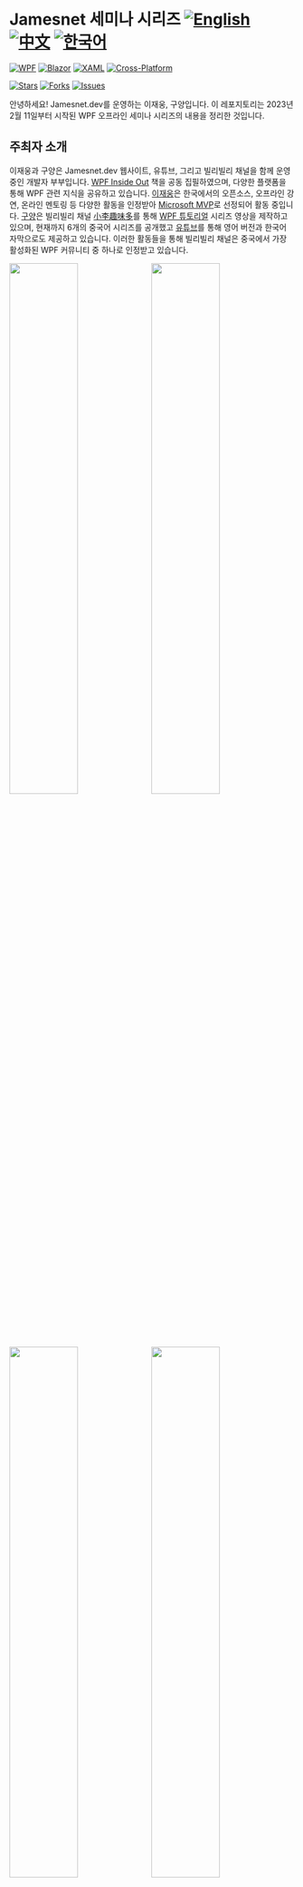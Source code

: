 # Jamesnet 세미나 시리즈 [![English](https://img.shields.io/badge/Language-English-blue.svg)](README.md) [![中文](https://img.shields.io/badge/Language-中文-red.svg)](README.zh-CN.md) [![한국어](https://img.shields.io/badge/Language-한국어-green.svg)](README.ko.md)

[![WPF](https://img.shields.io/badge/WPF--.NET-blueviolet)](https://github.com/dotnet/wpf)
[![Blazor](https://img.shields.io/badge/Blazor--.NET-purple)](https://dotnet.microsoft.com/apps/aspnet/web-apps/blazor)
[![XAML](https://img.shields.io/badge/XAML-markup-blue)](https://docs.microsoft.com/en-us/dotnet/desktop/wpf/xaml/)
[![Cross-Platform](https://img.shields.io/badge/Cross--Platform-Development-orange)](https://dotnet.microsoft.com/learn/dotnet/what-is-dotnet)

[![Stars](https://img.shields.io/github/stars/jamesnet214/wpf.svg)](https://github.com/jamesnet214/wpf/stargazers)
[![Forks](https://img.shields.io/github/forks/jamesnet214/wpf.svg)](https://github.com/jamesnet214/wpf/network/members)
[![Issues](https://img.shields.io/github/issues/jamesnet214/wpf.svg)](https://github.com/jamesnet214/wpf/issues)

안녕하세요! Jamesnet.dev를 운영하는 이재웅, 구양입니다.
이 레포지토리는 2023년 2월 11일부터 시작된 WPF 오프라인 세미나 시리즈의 내용을 정리한 것입니다.


## 주최자 소개

이재웅과 구양은 Jamesnet.dev 웹사이트, 유튜브, 그리고 빌리빌리 채널을 함께 운영 중인 개발자 부부입니다. [WPF Inside Out](https://bit.ly/4cWqjjQ) 책을 공동 집필하였으며, 다양한 플랫폼을 통해 WPF 관련 지식을 공유하고 있습니다. [이재웅](https://jamesnet.dev/jamesnet214)은 한국에서의 오픈소스, 오프라인 강연, 온라인 멘토링 등 다양한 활동을 인정받아 [Microsoft MVP](https://bit.ly/4cWfsXb)로 선정되어 활동 중입니다. [구양](https://jamesnet.dev/vickyqu115)은 빌리빌리 채널 [小李趣味多](https://space.bilibili.com/688707261)를 통해 [WPF 튜토리얼](https://jamesnet.dev/article/118/English) 시리즈 영상을 제작하고 있으며, 현재까지 6개의 중국어 시리즈를 공개했고 [유튜브](https://youtube.com/@jamesnet214)를 통해 영어 버전과 한국어 자막으로도 제공하고 있습니다. 이러한 활동들을 통해 빌리빌리 채널은 중국에서 가장 활성화된 WPF 커뮤니티 중 하나로 인정받고 있습니다.

<img src="https://github.com/user-attachments/assets/53624896-5768-48d4-9289-630efc6ad0e2" width="49%"/>
<img src="https://github.com/user-attachments/assets/53624896-5768-48d4-9289-630efc6ad0e2" width="49%"/>
<img src="https://github.com/user-attachments/assets/53624896-5768-48d4-9289-630efc6ad0e2" width="49%"/>
<img src="https://github.com/user-attachments/assets/53624896-5768-48d4-9289-630efc6ad0e2" width="49%"/>

## 세미나 개요

- 누구나 자유롭게 신청하여 참여할 수 있는 열린 모임
- 현재까지 총 16회 진행
- 제5회부터 16회 까지는 오프라인 세미나와 함께 유튜브 라이브 스트리밍으로도 진행
- 주최: [이재웅 MVP](https://jamesnet.dev/jamesnet214), [구양](https://jamesnet.dev/vickyqu115)
- 장소: 대한민국 서울 (1회 ~ 16회)
- 다루는 기술: WPF, 크로스플랫폼, Blazor 등 다양한 닷넷 기술 (주로 WPF 고급 기술에 중점)
- 제17회는 2024년 9월 중국 난징에서 개최 예정

## 기술적 내용

Jamesnet 세미나 시리즈는 WPF(Windows Presentation Foundation)의 고급 기술에 중점을 두고 있습니다. 이 세미나에서는 단순한 UI 구성을 넘어서 WPF의 핵심 개념과 고급 기능을 깊이 있게 다룹니다.

MVVM(Model-View-ViewModel) 패턴의 고급 구현 기법을 비롯해, 복잡한 데이터 바인딩, 커스텀 컨트롤 개발, 스타일과 템플릿의 고급 사용법 등을 상세히 다룹니다. 특히, Prism 프레임워크와 CommunityToolkit.Mvvm을 활용한 모듈화 및 종속성 주입 기법, 그리고 ReactiveUI를 이용한 반응형 프로그래밍 방식도 소개합니다.

또한, WPF의 성능 최적화 기법, 멀티스레딩을 활용한 비동기 프로그래밍, 그리고 3D 그래픽스와 애니메이션 구현 방법 등 고급 주제들도 다룹니다. 더불어 XAML의 고급 문법과 마크업 확장, 리소스 관리 및 지역화 기법 등도 깊이 있게 탐구합니다.

크로스플랫폼 개발에 대한 요구가 증가함에 따라, Avalonia UI와 같은 크로스플랫폼 프레임워크를 WPF와 비교 분석하고, Blazor를 이용한 웹 애플리케이션 개발 방법도 소개합니다. 이를 통해 참가자들은 데스크톱 애플리케이션부터 웹 애플리케이션까지 다양한 플랫폼에서의 .NET 개발 기술을 습득할 수 있습니다.

이러한 다양하고 심도 있는 주제들을 통해, 참가자들은 실무에서 즉시 적용 가능한 고급 WPF 개발 기술을 습득하고, 더 나아가 현대적인 소프트웨어 아키텍처와 디자인 패턴에 대한 이해를 깊이 있게 할 수 있습니다.

## 세미나 목록

### 제1회 (2023.02.11, 13:00 ~ 17:00)
- 주제: WPF 기초부터 고급 주제까지
- 내용: 애플리케이션, 윈도우, StackPanel, Grid, Border, Button 등 다양한 컨트롤, 데이터 바인딩, 커스텀 컨트롤
- [세미나 공지](https://jamesnet.dev/article/55)
- [세미나 후기](https://jamesnet.dev/article/58)

### 제2회 (2023.02.18, 13:00 ~ 17:00)
- 주제: ListBox와 고급 WPF 기능
- 내용: CustomControl, DependencyProperty, ICommand 등
- [세미나 공지](https://jamesnet.dev/article/[공지_글_번호])
- [세미나 후기](https://jamesnet.dev/article/[후기_글_번호])

### 제3회 (2023.02.25, 13:00 ~ 17:00)
- 주제: Prism 및 CommunityToolkit.Mvvm
- 내용: PrismApplication, ViewModelLocationProvider, Regions
- [세미나 공지](https://jamesnet.dev/article/[공지_글_번호])
- [세미나 후기](https://jamesnet.dev/article/[후기_글_번호])

### 제4회 (2023.03.04, 13:00 ~ 17:00)
- 주제: Jamesnet 세미나 시즌 1 마무리
- 내용: 피드백 수집 및 다음 시즌 "카카오톡 만들기" 프로젝트 소개
- [세미나 공지](https://jamesnet.dev/article/[공지_글_번호])
- [세미나 후기](https://jamesnet.dev/article/[후기_글_번호])

### 제5회 (2023.03.18, 13:00 ~ 17:00)
- 주제: "카카오톡 만들기" 프로젝트 시작
- 내용: Kakao 프로젝트 생성, CustomControls, 로그인 명령 구현
- [세미나 공지](https://jamesnet.dev/article/[공지_글_번호])
- [세미나 후기](https://jamesnet.dev/article/[후기_글_번호])
- [YouTube 풀영상](https://www.youtube.com/watch?v=XRKo7svG9-k)

### 제6회 (2023.03.25, 13:00 ~ 17:00)
- 주제: Border와 Windows 관리
- 내용: UI 레이아웃 디자인, Windows 관리, Content 및 Content Template
- [세미나 공지](https://jamesnet.dev/article/[공지_글_번호])
- [세미나 후기](https://jamesnet.dev/article/[후기_글_번호])
- [YouTube 풀영상](https://www.youtube.com/watch?v=9iBRBRN8pPU)

### 제7회 (2023.04.01, 13:00 ~ 17:00)
- 주제: KakaoTalk 주요 기능 구현
- 내용: VirtualMenuList, FriendsBox, MVVM 구조, Command 패턴, CustomControls
- [세미나 공지](https://jamesnet.dev/article/[공지_글_번호])
- [세미나 후기](https://jamesnet.dev/article/[후기_글_번호])
- [YouTube 풀영상](https://www.youtube.com/watch?v=8nPgWLrhdS0)

### 제8회 (2023.04.08, 13:00 ~ 17:00)
- 주제: OAUTH 로그인 인증 구현
- 내용: Google 인증, WebView2 라이브러리, WPF와 웹 콘텐츠 상호작용
- [세미나 공지](https://jamesnet.dev/article/[공지_글_번호])
- [세미나 후기](https://jamesnet.dev/article/[후기_글_번호])
- [YouTube 풀영상](https://www.youtube.com/watch?v=ft9Pn_Id3-8&t=9903s)

### 제9회 (2023.04.29, 13:00 ~ 17:00)
- 주제: ContentControl 심층 연구
- 내용: ContentControl 파생 컨트롤, Content 사용, ContentTemplate 적용
- [세미나 공지](https://jamesnet.dev/article/[공지_글_번호])
- [세미나 후기](https://jamesnet.dev/article/[후기_글_번호])
- [YouTube 풀영상](https://www.youtube.com/watch?v=[영상_ID])

### 제10회 (2023.05.06, 13:00 ~ 17:00)
- 주제: 버블링 및 터널링 이벤트, 테마 디자인
- 내용: DynamicResource를 활용한 테마 디자인, 다국어 지원
- [세미나 공지](https://jamesnet.dev/article/[공지_글_번호])
- [세미나 후기](https://jamesnet.dev/article/[후기_글_번호])
- [YouTube 풀영상](https://www.youtube.com/watch?v=[영상_ID])

### 제11회 (2023.05.13, 13:00 ~ 17:00)
- 주제: 버블링 및 터널링 이벤트, 테마 디자인 (심화)
- 내용: 코드 비하인드를 통한 애플리케이션 및 ResourceDictionaries 관리
- [세미나 공지](https://jamesnet.dev/article/[공지_글_번호])
- [세미나 후기](https://jamesnet.dev/article/[후기_글_번호])
- [YouTube 풀영상](https://www.youtube.com/watch?v=[영상_ID])

### 제12회 (2023.05.20, 13:00 ~ 17:00)
- 주제: 프로젝트 모듈화 설계
- 내용: WPF 기본 구성 요소 이해, 독립적 프로젝트 구성, TreeView 사용 사례 연구
- [세미나 공지](https://jamesnet.dev/article/[공지_글_번호])
- [세미나 후기](https://jamesnet.dev/article/[후기_글_번호])
- [YouTube 풀영상](https://www.youtube.com/watch?v=[영상_ID])

### 제13회 (2023.08.26, 13:00 ~ 17:00)
- 주제: WPF 탐색기 애플리케이션 구현
- 내용: 프로젝트 모듈화, 모듈화 전략, Support 프로젝트를 통한 ContentControl 설계
- [세미나 공지](https://jamesnet.dev/article/[공지_글_번호])
- [세미나 후기](https://jamesnet.dev/article/[후기_글_번호])
- [YouTube 풀영상](https://www.youtube.com/watch?v=[영상_ID])

### 제14회 (2023.09.02, 13:00 ~ 17:00)
- 주제: StreamGeometry를 통한 아이콘 표현 최적화
- 내용: CustomControl의 역할, .NET Core 종속성 관리, Jamesnet.Wpf 사용
- [세미나 공지](https://jamesnet.dev/article/[공지_글_번호])
- [세미나 후기](https://jamesnet.dev/article/[후기_글_번호])
- [YouTube 풀영상](https://www.youtube.com/watch?v=[영상_ID])

### 제15회 (2023.09.09, 13:00 ~ 17:00)
- 주제: 뷰 지역 분할 및 구조화
- 내용: ContentPresenter 확장, BasedOn 기술, PART_ 템플릿 부분 규칙, Singleton 인스턴스
- [세미나 공지](https://jamesnet.dev/article/[공지_글_번호])
- [세미나 후기](https://jamesnet.dev/article/[후기_글_번호])
- [YouTube 풀영상](https://www.youtube.com/watch?v=[영상_ID])

### 제16회 (2023.09.16, 13:00 ~ 17:00)
- 주제: Prism 프레임워크 및 CommunityToolkit.Mvvm
- 내용: MVVM 패턴 구현, 다수의 ItemsControl 계층적 사용
- [세미나 공지](https://jamesnet.dev/article/[공지_글_번호])
- [세미나 후기](https://jamesnet.dev/article/[후기_글_번호])
- [YouTube 풀영상](https://www.youtube.com/watch?v=[영상_ID])

## 감사 후원

### 기업 후원

<img src="https://user-images.githubusercontent.com/52397976/219579720-b737caae-42a3-47e4-9c2d-0cce0cf52118.png" alt="커넥트시스템" width="150"/>
<img src="https://user-images.githubusercontent.com/52397976/219578245-f4b4772c-70d3-4760-9e0a-92f3e69e475b.png" alt="인프라지스틱스" width="150"/>
<img src="https://github.com/user-attachments/assets/2c978f91-67d6-40fa-b9df-cd8b33d902ed" alt="마이크로소프트" width="150"/>
<img src="https://user-images.githubusercontent.com/52397976/231384616-3819e4e0-2701-4b06-9184-7ccdba3747e4.png" alt="KH SYSTEMS" width="150"/>
<img src="https://user-images.githubusercontent.com/52397976/231977933-5e2fd4c1-34e9-442c-8988-ae66663af54e.png" alt="파이널데이터" width="150"/>

### 개인 후원

- 김태균
- 정세일 MVP
- 임화식
- 고요한
- 조동수
- 백승찬
- 김진석 MVP
- 이광석
- 이종훈
- 한상욱
- 구봉희
- 신동훈
- 조장원

## 참여 방법

현재 모든 세션이 종료되었습니다. 향후 세미나 일정은 추후 공지될 예정입니다.

## 라이선스

이 프로젝트의 라이선스 정보를 추가해주세요.
